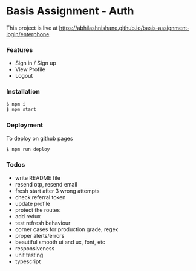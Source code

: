# Basis Assignment - Auth
This project is live at https://abhilashnishane.github.io/basis-assignment-login/enterphone

### Features
- Sign in / Sign up
- View Profile
- Logout

### Installation
```sh
$ npm i
$ npm start
```

### Deployment
To deploy on github pages
```sh
$ npm run deploy
```

### Todos
- write README file
- resend otp, resend email 
- fresh start after 3 wrong attempts
- check referral token
- update profile
- protect the routes
- add redux
- test refresh behaviour
- corner cases for production grade, regex
- proper alerts/errors
- beautiful smooth ui and ux, font, etc
- responsiveness
- unit testing
- typescript